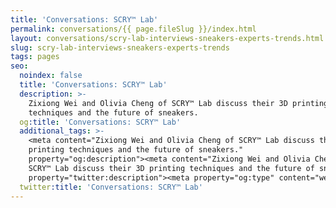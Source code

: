 ```yaml
---
title: 'Conversations: SCRY™ Lab'
permalink: conversations/{{ page.fileSlug }}/index.html
layout: conversations/scry-lab-interviews-sneakers-experts-trends.html
slug: scry-lab-interviews-sneakers-experts-trends
tags: pages
seo:
  noindex: false
  title: 'Conversations: SCRY™ Lab'
  description: >-
    Zixiong Wei and Olivia Cheng of SCRY™ Lab discuss their 3D printing
    techniques and the future of sneakers.
  og:title: 'Conversations: SCRY™ Lab'
  additional_tags: >-
    <meta content="Zixiong Wei and Olivia Cheng of SCRY™ Lab discuss their 3D
    printing techniques and the future of sneakers."
    property="og:description"><meta content="Zixiong Wei and Olivia Cheng of
    SCRY™ Lab discuss their 3D printing techniques and the future of sneakers."
    property="twitter:description"><meta property="og:type" content="website">
  twitter:title: 'Conversations: SCRY™ Lab'
---
```



